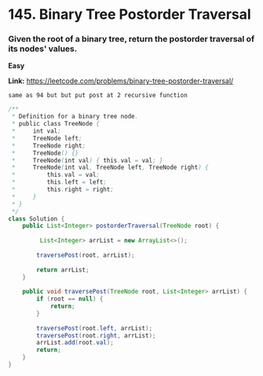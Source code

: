 
# 145. Binary Tree Postorder Traversal



### Given the root of a binary tree, return the postorder traversal of its nodes' values.

**Easy**

**Link:** https://leetcode.com/problems/binary-tree-postorder-traversal/

`same as 94 but but put post at 2 recursive function `


```java
/**
 * Definition for a binary tree node.
 * public class TreeNode {
 *     int val;
 *     TreeNode left;
 *     TreeNode right;
 *     TreeNode() {}
 *     TreeNode(int val) { this.val = val; }
 *     TreeNode(int val, TreeNode left, TreeNode right) {
 *         this.val = val;
 *         this.left = left;
 *         this.right = right;
 *     }
 * }
 */
class Solution {
    public List<Integer> postorderTraversal(TreeNode root) {
        
         List<Integer> arrList = new ArrayList<>();
        
        traversePost(root, arrList);
        
        return arrList;
    }
    
    public void traversePost(TreeNode root, List<Integer> arrList) {
        if (root == null) {
            return;
        }
        
        traversePost(root.left, arrList);
        traversePost(root.right, arrList);
        arrList.add(root.val);
        return;
    }
}


```